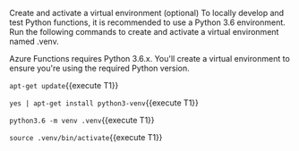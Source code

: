 Create and activate a virtual environment (optional)
To locally develop and test Python functions, it is recommended to use a Python 3.6 environment. Run the following commands to create and activate a virtual environment named .venv.

Azure Functions requires Python 3.6.x. You'll create a virtual environment to ensure you're using the required Python version.

`apt-get update`{{execute T1}}

`yes | apt-get install python3-venv`{{execute T1}}

`python3.6 -m venv .venv`{{execute T1}}

`source .venv/bin/activate`{{execute T1}}
